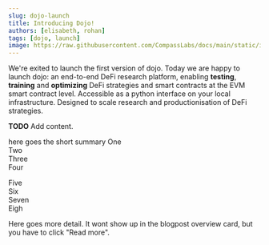 ```yaml
---
slug: dojo-launch
title: Introducing Dojo!
authors: [elisabeth, rohan]
tags: [dojo, launch]
image: https://raw.githubusercontent.com/CompassLabs/docs/main/static/img/dojo.png
---
```


We're exited to launch the first version of dojo.
Today we are happy to launch dojo: an end-to-end DeFi research platform, enabling **testing**, **training** and **optimizing** DeFi strategies and smart contracts at the EVM smart contract level. Accessible as a python interface on your local infrastructure. Designed to scale research and productionisation of DeFi strategies.

**TODO** Add content.

here goes the short summary
One  
Two  
Three  
Four  


<!--truncate-->

Five  
Six    
Seven  
Eigh  

Here goes more detail. It wont show up in the blogpost overview card, but you have to click "Read more".
